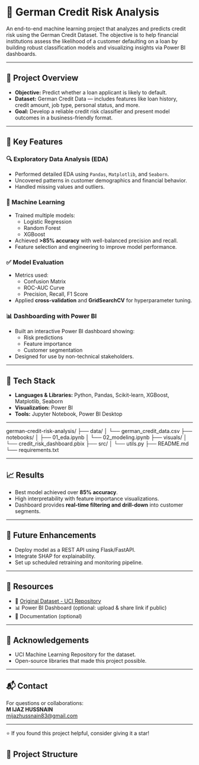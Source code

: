 # 🏦 German Credit Risk Analysis

An end-to-end machine learning project that analyzes and predicts credit risk using the German Credit Dataset. The objective is to help financial institutions assess the likelihood of a customer defaulting on a loan by building robust classification models and visualizing insights via Power BI dashboards.

---

## 📌 Project Overview

- **Objective:** Predict whether a loan applicant is likely to default.
- **Dataset:** German Credit Data — includes features like loan history, credit amount, job type, personal status, and more.
- **Goal:** Develop a reliable credit risk classifier and present model outcomes in a business-friendly format.

---

## 🧪 Key Features

### 🔍 Exploratory Data Analysis (EDA)
- Performed detailed EDA using `Pandas`, `Matplotlib`, and `Seaborn`.
- Uncovered patterns in customer demographics and financial behavior.
- Handled missing values and outliers.

### 🤖 Machine Learning
- Trained multiple models:
  - Logistic Regression
  - Random Forest
  - XGBoost
- Achieved **>85% accuracy** with well-balanced precision and recall.
- Feature selection and engineering to improve model performance.

### ✅ Model Evaluation
- Metrics used:
  - Confusion Matrix
  - ROC-AUC Curve
  - Precision, Recall, F1 Score
- Applied **cross-validation** and **GridSearchCV** for hyperparameter tuning.

### 📊 Dashboarding with Power BI
- Built an interactive Power BI dashboard showing:
  - Risk predictions
  - Feature importance
  - Customer segmentation
- Designed for use by non-technical stakeholders.

---

## 🧰 Tech Stack

- **Languages & Libraries:** Python, Pandas, Scikit-learn, XGBoost, Matplotlib, Seaborn
- **Visualization:** Power BI
- **Tools:** Jupyter Notebook, Power BI Desktop

---
german-credit-risk-analysis/
├── data/
│ └── german_credit_data.csv
├── notebooks/
│ ├── 01_eda.ipynb
│ └── 02_modeling.ipynb
├── visuals/
│ └── credit_risk_dashboard.pbix
├── src/
│ └── utils.py
├── README.md
└── requirements.txt



---

## 📈 Results

- Best model achieved over **85% accuracy**.
- High interpretability with feature importance visualizations.
- Dashboard provides **real-time filtering and drill-down** into customer segments.

---

## 🚀 Future Enhancements

- Deploy model as a REST API using Flask/FastAPI.
- Integrate SHAP for explainability.
- Set up scheduled retraining and monitoring pipeline.

---

## 📎 Resources

- 📁 [Original Dataset - UCI Repository](https://archive.ics.uci.edu/ml/datasets/statlog+(german+credit+data))
- 📊 Power BI Dashboard (optional: upload & share link if public)
- 📘 Documentation (optional)

---

## 🙌 Acknowledgements

- UCI Machine Learning Repository for the dataset.
- Open-source libraries that made this project possible.

---

## 📬 Contact

For questions or collaborations:  
**M IJAZ HUSSNAIN**  
mijazhussnain83@gmail.com  

---

⭐ If you found this project helpful, consider giving it a star!

## 📂 Project Structure

